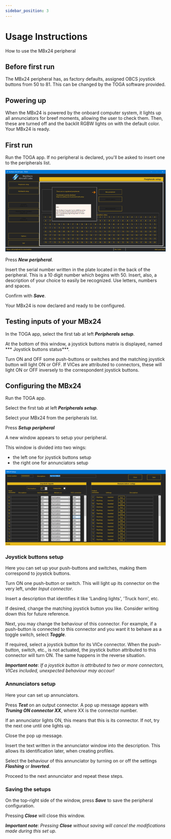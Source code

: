 ```yaml
---
sidebar_position: 3
---
```


# Usage Instructions

How to use the MBx24 peripheral

## Before first run

The MBx24 peripheral has, as factory defaults, assigned OBCS joystick buttons
from 50 to 81. This can be changed by the TOGA software provided.

## Powering up

When the MBx24 is powered by the onboard computer system, it lights up all
annunciators for breef moments, allowing the user to check them. Then, these
are turned off and the backlit RGBW lights on with the default color. Your
MBx24 is ready.

## First run

Run the TOGA app.
If no peripheral is declared, you'll be asked to insert one to the peripherals list.

![](./img/Add_Peripheral.png)

Press ***New peripheral***.

Insert the serial number written in the plate located in the back
of the peripheral. This is a 10 digit number which begins with 50.
Insert, also, a description of your choice to easily be recognized.
Use letters, numbers and spaces.

Confirm with ***Save***.

Your MBx24 is now declared and ready to be configured.

## Testing inputs of your MBx24

In the TOGA app, select the first tab at left ***Peripherals setup***.

At the bottom of this window, a joystick buttons matrix is displayed, named
*** Joystick buttons status***.

Turn ON and OFF some push-buttons or switches and the matching joystick
button will light ON or OFF. If VICes are attributed to connectors, these
will light ON or OFF inversely to the correspondent joystick buttons.

## Configuring the MBx24

Run the TOGA app.

Select the first tab at left ***Peripherals setup***.

Select your MBx24 from the peripherals list.

Press ***Setup peripheral***

A new window appears to setup your peripheral.

This window is divided into two wings:
- the left one for joystick buttons setup
- the right one for annunciators setup

![](./img/MBx24_Setup.png)


### Joystick buttons setup

Here you can set up your push-buttons and switches, making them correspond to joystick buttons.

Turn ON one push-button or switch. This will light up its connector on the very left, under _Input connector_.

Insert a description that identifies it like 'Landing lights', 'Truck horn', etc.

If desired, change the matching joystick button you like. Consider writing down this
for future reference.

Next, you may change the behaviour of this connector. For example, if a push-button is
connected to this connector and you want it to behave as a toggle switch, select ***Toggle***.

If required, select a joystick button for its VICe connector. When the push-button, switch, etc.,
is not actuated, the joystick button attributed to this connector will turn ON. The same happens
in the reverse situation.

***Important note***: _If a joystick button is attributed to two or more connectors, VICes included,
unexpected behaviour may accour!_

### Annunciators setup

Here your can set up annunciators.

Press ***Test*** on an output connector. A pop up message appears with ***Truning ON connector XX***,
where XX is the connector number.

If an annunciator lights ON, this means that this is its connector.
If not, try the next one until one lights up.

Close the pop up message.

Insert the text written in the annunciator window into the description. This allows its
identification later, when creating profiles.

Select the behaviour of this annunciator by turning on or off the settings ***Flashing*** or ***Inverted***.

Proceed to the next annunciator and repeat these steps.

### Saving the setups

On the top-right side of the window, press ***Save*** to save the peripheral configuration.

Pressing ***Close*** will close this window.

***Important note***: _Pressing ***Close*** without saving will cancel the modifications made
during this set up._





